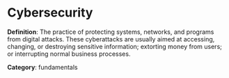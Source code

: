 # Cybersecurity

**Definition**: The practice of protecting systems, networks, and programs from digital attacks. These cyberattacks are usually aimed at accessing, changing, or destroying sensitive information; extorting money from users; or interrupting normal business processes.

**Category**: fundamentals
